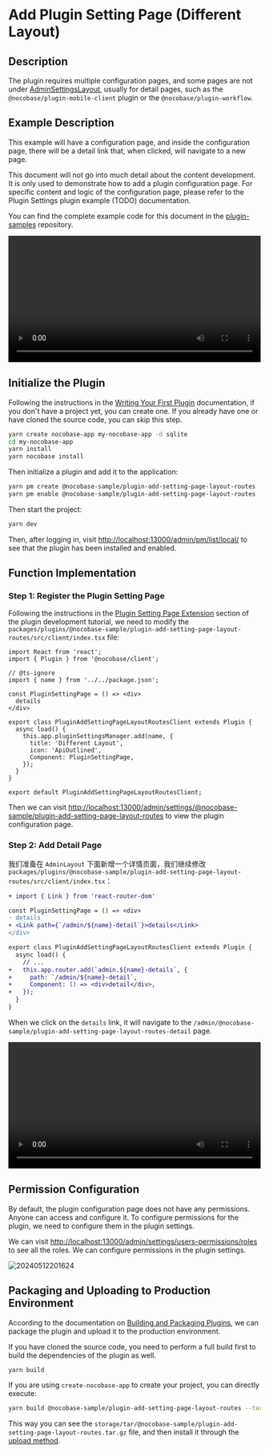 # Add Plugin Setting Page (Different Layout)

## Description

The plugin requires multiple configuration pages, and some pages are not under [AdminSettingsLayout](/development/client/router#existing-page-routes), usually for detail pages, such as the `@nocobase/plugin-mobile-client` plugin or the `@nocobase/plugin-workflow`.

## Example Description

This example will have a configuration page, and inside the configuration page, there will be a detail link that, when clicked, will navigate to a new page.

This document will not go into much detail about the content development. It is only used to demonstrate how to add a plugin configuration page. For specific content and logic of the configuration page, please refer to the Plugin Settings plugin example (TODO) documentation.

You can find the complete example code for this document in the [plugin-samples](https://github.com/nocobase/plugin-samples/tree/main/packages/plugins/%40nocobase-sample/plugin-add-setting-page-layout-routes) repository.

<video width="100%" controls>
  <source src="https://static-docs.nocobase.com/10.mp4" type="video/mp4">
</video>

## Initialize the Plugin

Following the instructions in the [Writing Your First Plugin](/development/your-fisrt-plugin) documentation, if you don't have a project yet, you can create one. If you already have one or have cloned the source code, you can skip this step.

```bash
yarn create nocobase-app my-nocobase-app -d sqlite
cd my-nocobase-app
yarn install
yarn nocobase install
```

Then initialize a plugin and add it to the application:

```bash
yarn pm create @nocobase-sample/plugin-add-setting-page-layout-routes
yarn pm enable @nocobase-sample/plugin-add-setting-page-layout-routes
```

Then start the project:

```bash
yarn dev
```

Then, after logging in, visit [http://localhost:13000/admin/pm/list/local/](http://localhost:13000/admin/pm/list/local/) to see that the plugin has been installed and enabled.

## Function Implementation

### Step 1: Register the Plugin Setting Page

Following the instructions in the [Plugin Setting Page Extension](/development/client/router#plugin-setting-page-extension) section of the plugin development tutorial, we need to modify the `packages/plugins/@nocobase-sample/plugin-add-setting-page-layout-routes/src/client/index.tsx` file:

```tsx | pure
import React from 'react';
import { Plugin } from '@nocobase/client';

// @ts-ignore
import { name } from '../../package.json';

const PluginSettingPage = () => <div>
  details
</div>

export class PluginAddSettingPageLayoutRoutesClient extends Plugin {
  async load() {
    this.app.pluginSettingsManager.add(name, {
      title: 'Different Layout',
      icon: 'ApiOutlined',
      Component: PluginSettingPage,
    });
  }
}

export default PluginAddSettingPageLayoutRoutesClient;
```

Then we can visit [http://localhost:13000/admin/settings/@nocobase-sample/plugin-add-setting-page-layout-routes](http://localhost:13000/admin/settings/@nocobase-sample/plugin-add-setting-page-layout-routes) to view the plugin configuration page.


### Step 2: Add Detail Page

我们准备在 `AdminLayout` 下面新增一个详情页面，我们继续修改 `packages/plugins/@nocobase-sample/plugin-add-setting-page-layout-routes/src/client/index.tsx`：

```diff
+ import { Link } from 'react-router-dom'

const PluginSettingPage = () => <div>
- details
+ <Link path={`/admin/${name}-detail`}>details</Link>
</div>

export class PluginAddSettingPageLayoutRoutesClient extends Plugin {
  async load() {
    // ...
+   this.app.router.add(`admin.${name}-details`, {
+     path: `/admin/${name}-detail`,
+     Component: () => <div>detail</div>,
+   });
  }
}
```

When we click on the `details` link, it will navigate to the `/admin/@nocobase-sample/plugin-add-setting-page-layout-routes-detail` page.

<video width="100%" controls>
  <source src="https://static-docs.nocobase.com/10.mp4" type="video/mp4">
</video>

## Permission Configuration

By default, the plugin configuration page does not have any permissions. Anyone can access and configure it. To configure permissions for the plugin, we need to configure them in the plugin settings.

We can visit [http://localhost:13000/admin/settings/users-permissions/roles](http://localhost:13000/admin/settings/users-permissions/roles) to see all the roles. We can configure permissions in the plugin settings.

![20240512201624](https://static-docs.nocobase.com/20240512201624.png)

## Packaging and Uploading to Production Environment

According to the documentation on [Building and Packaging Plugins](/development/your-fisrt-plugin#building-and-packaging-plugins), we can package the plugin and upload it to the production environment.

If you have cloned the source code, you need to perform a full build first to build the dependencies of the plugin as well.

```bash
yarn build
```

If you are using `create-nocobase-app` to create your project, you can directly execute:

```bash
yarn build @nocobase-sample/plugin-add-setting-page-layout-routes --tar
```

This way you can see the `storage/tar/@nocobase-sample/plugin-add-setting-page-layout-routes.tar.gz` file, and then install it through the [upload method](/welcome/getting-started/plugin).
